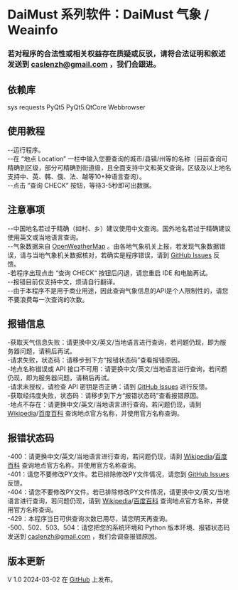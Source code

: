 # DaiMust 系列软件：DaiMust 气象 / Weainfo  
### 若对程序的合法性或相关权益存在质疑或反驳，请将合法证明和叙述发送到 [caslenzh@gmail.com](mailto:caslenzh@gmail.com) ，我们会跟进。  

## 依赖库
sys requests PyQt5 PyQt5.QtCore Webbrowser

## 使用教程
--运行程序。  
--在 “地点 Location” 一栏中输入您要查询的城市/县镇/州等的名称（目前查询可精确到区级，部分可精确到街道级，且全面支持中文和英文查询。区级及以上地名支持中、英、韩、俄、法、越等10+种语言查询）。  
--点击 “查询 CHECK” 按钮，等待3-5秒即可出数据。  

## 注意事项
--中国地名若过于精确（如村、乡）建议使用中文查询。国外地名若过于精确建议使用英文或当地语言查询。  
--气象数据来自 [OpenWeatherMap](https://openweathermap.org) 。由各地气象机关上报，若发现气象数据错误，请与当地气象机关数据核对，若确实是程序错误，请到 [GitHub Issues](https://github.com/CaslenZ/DaiMust/issues) 反馈。  
-若程序出现点击 “查询 CHECK“ 按钮后闪退，请您重启 IDE 和电脑再试。  
--报错目前仅支持中文，烦请自行翻译。  
--由于本程序不是用于商业用途，因此查询气象信息的API是个人限制性的，请您不要浪费每一次查询的次数。  

## 报错信息
-获取天气信息失败：请更换中文/英文/当地语言进行查询，若问题仍现，即为服务器问题，请稍后再试。  
-请求失败，状态码：请移步到下方“报错状态码”查看报错原因。  
-地点名称错误或 API 接口不可用：请更换中文/英文/当地语言进行查询，若问题仍现，即为服务器问题，请稍后再试。    
-请求未授权，请检查 API 密钥是否正确：请到 [GitHub Issues](https://github.com/CaslenZ/DaiMust/issues) 进行反馈。  
-获取经纬度失败，状态码：请移步到下方“报错状态码”查看报错原因。    
-地点不存在：请更换中文/英文/当地语言进行查询，若问题仍现，请到 [Wikipedia](https://www.wikipedia.com)/[百度百科](https://baike.baidu.com) 查询地点官方名称，并使用官方名称查询。  

## 报错状态码  
-400：请更换中文/英文/当地语言进行查询，若问题仍现，请到 [Wikipedia](https://www.wikipedia.com)/[百度百科](https://baike.baidu.com) 查询地点官方名称，并使用官方名称查询。  
-401：请您不要修改PY文件。若已排除修改PY文件情况，请您到 [GitHub Issues](https://github.com/CaslenZ/DaiMust/issues) 反馈。  
-404：请您不要修改PY文件。若已排除修改PY文件情况，请更换中文/英文/当地语言进行查询，若问题仍现，请到 [Wikipedia](https://www.wikipedia.com)/[百度百科](https://baike.baidu.com) 查询地点官方名称，并使用官方名称查询。  
-429：本程序当日可供查询次数已用尽，请您明天再查询。  
-500、502、503、504：请您把您的系统环境和 Python 版本环境、报错状态码发送到 [caslenzh@gmail.com](mailto:caslenzh@gmail.com) ，我们会调查报错原因。  

## 版本更新
V 1.0 2024-03-02 在 [GitHub](https://github.com/CaslenZ/DaiMust/tree/main/DaiMust%20%E6%B0%94%E8%B1%A1%20Weainfo) 上发布。  
